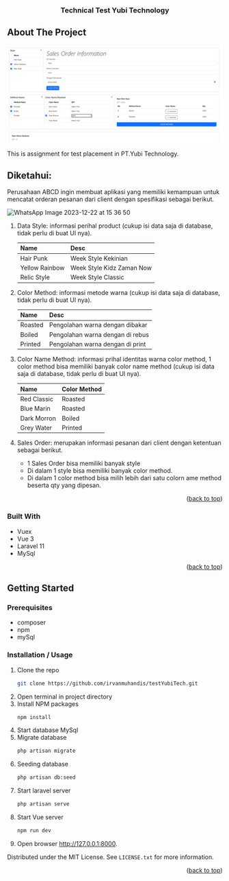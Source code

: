 <a name="readme-top"></a>

<div align="center">

  <h3 align="center">Technical Test Yubi Technology</h3>

  <p align="center">
   </p>
</div>




<!-- ABOUT THE PROJECT -->
## About The Project

![alt text](image.png)

This is assignment for test placement in PT.Yubi Technology.

## Diketahui: 
Perusahaan ABCD ingin membuat aplikasi yang memiliki kemampuan untuk mencatat orderan pesanan dari client dengan spesifikasi sebagai berikut.

![WhatsApp Image 2023-12-22 at 15 36 50](https://github.com/YubiRepo/Backend-Test-Dev/assets/62506582/d2b1b30d-04b0-41e4-831f-6d81e618afda)


1. Data Style: informasi perihal product (cukup isi data saja di database, tidak perlu di buat UI nya).

      | Name           | Desc                      |
      |----------------|---------------------------|
      | Hair Punk | Week Style Kekinian            |
      | Yellow Rainbow | Week Style Kidz Zaman Now |
      | Relic Style | Week Style Classic           |

3. Color Method: informasi metode warna (cukup isi data saja di database, tidak perlu di buat UI nya).

    | Name      | Desc                              |
    |-----------|-----------------------------------|
    | Roasted   | Pengolahan warna dengan dibakar   |
    | Boiled    | Pengolahan warna dengan di rebus  |
    | Printed   | Pengolahan warna dengan di print  |
   

4. Color Name Method: informasi prihal identitas warna color method, 1 color method bisa memiliki banyak color name method (cukup isi data saja di database, tidak perlu di buat UI nya).
 
    | Name  | Color Method    |
    |-------|-----------------|
    | Red Classic   | Roasted |
    | Blue Marin    | Roasted |
    | Dark Morron   | Boiled  |
    | Grey Water    | Printed |

5. Sales Order: merupakan informasi pesanan dari client dengan ketentuan sebagai berikut.
    - 1 Sales Order bisa memiliki banyak style
    - Di dalam 1 style bisa memiliki banyak color method.
    - Di dalam 1 color method bisa milih lebih dari satu colorn ame method beserta qty yang dipesan.

<p align="right">(<a href="#readme-top">back to top</a>)</p>



### Built With

* Vuex
* Vue 3
* Laravel 11
* MySql

<p align="right">(<a href="#readme-top">back to top</a>)</p>

<!-- GETTING STARTED -->
## Getting Started

### Prerequisites


* composer
* npm
* mySql

### Installation / Usage

   
1. Clone the repo
   ```sh
   git clone https://github.com/irvanmuhandis/testYubiTech.git
   ```
3. Open terminal in project directory   
2. Install NPM packages
   ```sh
   npm install
   ```
3. Start database MySql
4. Migrate database
   ```sh
   php artisan migrate
   ```
5. Seeding database
   ```sh
   php artisan db:seed
   ```
6. Start laravel server
   ```sh
   php artisan serve
   ```
7. Start Vue server
   ```sh
   npm run dev
   ```
8. Open browser  http://127.0.0.1:8000.



Distributed under the MIT License. See `LICENSE.txt` for more information.

<p align="right">(<a href="#readme-top">back to top</a>)</p>
